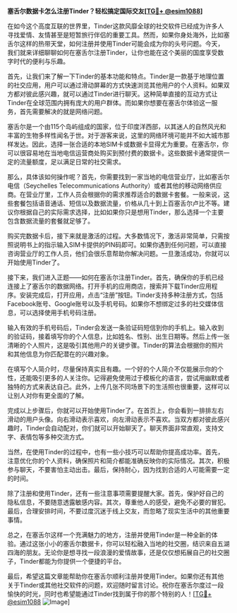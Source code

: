 **塞舌尔数据卡怎么注册Tinder？轻松搞定国际交友[[TG💪+ @esim1088](https://t.me/s/esim1088)]**

在如今这个高度互联的世界里，Tinder这款风靡全球的社交软件已经成为许多人寻找爱情、友情甚至是短暂旅行伴侣的重要工具。然而，如果你身处海外，比如塞舌尔这样的热带天堂，如何注册并使用Tinder可能会成为你的头号问题。今天，我们就来详细聊聊如何在塞舌尔注册Tinder，让你也能在这个美丽的国度享受数字时代的便利与乐趣。

首先，让我们来了解一下Tinder的基本功能和特点。Tinder是一款基于地理位置的社交应用，用户可以通过滑动屏幕的方式快速浏览其他用户的个人资料。如果双方都对彼此感兴趣，就可以通过Tinder进行聊天。这种简单直接的互动方式让Tinder在全球范围内拥有庞大的用户群体。而如果你想要在塞舌尔体验这一服务，首先需要解决的就是网络问题。

塞舌尔是一个由115个岛屿组成的国家，位于印度洋西部，以其迷人的自然风光和丰富的生物多样性闻名于世。对于游客来说，这里的网络环境可能并不如大城市那样发达。因此，选择一张合适的本地SIM卡或数据卡显得尤为重要。在塞舌尔，你可以很容易地在当地电信运营商处购买到预付费的数据卡。这些数据卡通常提供一定的流量额度，足以满足日常的社交需求。

那么，具体该如何操作呢？首先，你需要找到一家当地的电信营业厅，比如塞舌尔电信（Seychelles Telecommunications Authority）或者其他的移动网络供应商。在营业厅里，工作人员会根据你的需求推荐适合的数据卡套餐。一般来说，这些套餐包括语音通话、短信以及数据流量，价格从几十到上百塞舌尔卢比不等。建议你根据自己的实际需求选择，比如如果你只是想用Tinder，那么选择一个主要包含数据流量的套餐就足够了。

购买完数据卡后，接下来就是激活的过程。大多数情况下，激活非常简单，只需按照说明书上的指示输入SIM卡提供的PIN码即可。如果你遇到任何问题，可以直接咨询营业厅的工作人员，他们会很乐意帮助你解决问题。一旦激活成功，你就可以开始使用Tinder了。

接下来，我们进入正题——如何在塞舌尔注册Tinder。首先，确保你的手机已经连接上了塞舌尔的数据网络。打开手机的应用商店，搜索并下载Tinder应用程序。安装完成后，打开应用，点击“注册”按钮。Tinder支持多种注册方式，包括Facebook账号、Google账号以及手机号码。如果你不想绑定过多的社交媒体信息，可以选择使用手机号码注册。

输入有效的手机号码后，Tinder会发送一条验证码短信到你的手机上。输入收到的验证码，接着填写你的个人信息，比如姓名、性别、出生日期等。然后上传一张清晰的个人照片，这是吸引其他用户的关键步骤。Tinder的算法会根据你的照片和其他信息为你匹配潜在的兴趣对象。

在填写个人简介时，尽量保持真实且有趣。一个好的个人简介不仅能展示你的个性，还能吸引更多的人关注你。记得避免使用过于模板化的语言，尝试用幽默或者独特的方式来表达自己。此外，上传几张不同场景下的生活照也很重要，这样可以让别人对你有更全面的了解。

完成以上步骤后，你就可以开始使用Tinder了。在首页上，你会看到一排排左右滑动的用户头像。向右滑动表示喜欢，向左滑动表示不喜欢。当双方都对彼此感兴趣时，Tinder会自动配对，你们就可以开始聊天了。聊天界面非常直观，支持文字、表情包等多种交流方式。

当然，在使用Tinder的过程中，也有一些小技巧可以帮助你提高成功率。首先，注意优化你的个人资料，确保照片和简介都能准确反映你的实际情况。其次，积极参与聊天，不要害怕主动出击。最后，保持耐心，因为找到合适的人可能需要一定的时间。

除了注册和使用Tinder，还有一些注意事项需要提醒大家。首先，保护好自己的隐私信息，不要随意透露敏感内容。其次，尊重他人的感受，避免不必要的冒犯。最后，合理安排时间，不要过度沉迷于线上交友，而忽略了现实生活中的其他重要事情。

总之，在塞舌尔这样一个充满魅力的地方，注册并使用Tinder是一种全新的体验。通过这张小小的塞舌尔数据卡，你可以轻松融入当地的社交圈，结识来自五湖四海的朋友。无论你是想寻找一段浪漫的爱情故事，还是仅仅想拓展自己的社交圈子，Tinder都能为你提供一个便捷的平台。

最后，希望这篇文章能帮助你在塞舌尔顺利注册并使用Tinder。如果你还有其他关于Tinder或其他社交软件的问题，欢迎随时留言讨论。祝你在塞舌尔度过一段愉快的时光，同时也希望能通过Tinder找到属于你的那个特别的人！[[TG💪+ @esim1088](https://t.me/s/esim1088) ![Image](https://i.postimg.cc/4NQfJmqS/Snipaste-2025-05-13-00-14-12.png)]